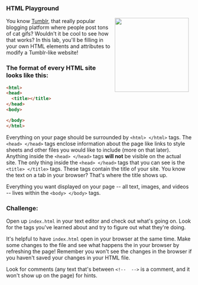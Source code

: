 
### HTML Playground
<img src="https://after-school-assets.s3.amazonaws.com/cat.gif" width="200px" align="right" hspace="10"> You know [Tumblr](http://www.tumblr.com), that really popular blogging platform where people post tons of cat gifs? Wouldn't it be cool to see how that works? In this lab, you'll be filling in your own HTML elements and attributes to modify a Tumblr-like website!

### The format of every HTML site looks like this:

```html
<html>
<head>
  <title></title>
</head>
<body>

</body>
</html>
```
Everything on your page should be surrounded by `<html> </html>` tags. The `<head> </head>` tags enclose information about the page like links to style sheets and other files you would like to include (more on that later). Anything inside the `<head> </head>` tags **will not** be visible on the actual site. The only thing inside the `<head> </head>` tags that you can see is the `<title> </title>` tags. These tags contain the title of your site. You know the text on a tab in your browser? That's where the title shows up.

Everything you want displayed on your page -- all text, images, and videos -- lives within the `<body> </body>` tags.

### Challenge:
Open up `index.html` in your text editor and check out what's going on. Look for the tags you've learned about and try to figure out what they're doing.

It's helpful to have `index.html` open in your browser at the same time. Make some changes to the file and see what happens the in your browser by refreshing the page! Remember you won't see the changes in the browser if you haven't saved your changes in your HTML file.

Look for comments (any text that's between `<!--  -->` is a comment, and it won't show up on the page) for hints.
